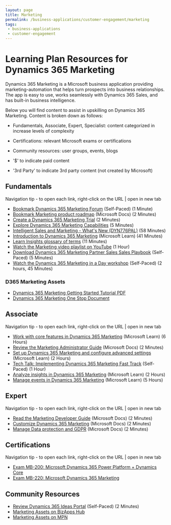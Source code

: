 ```yaml
---
layout: page
title: Marketing
permalink: /business-applications/customer-engagement/marketing
tags:
 - business-applications
 - customer-engagement
---
```


# Learning Plan Resources for Dynamics 365 Marketing

Dynamics 365 Marketing is a Microsoft business application providing marketing-automation that helps turn prospects into business relationships.  The app is easy to use, works seamlessly with Dynamics 365 Sales, and has built-in business intelligence.

Below you will find content to assist in upskilling on Dynamics 365 Marketing. Content is broken down as follows:

* Fundamentals, Associate, Expert, Specialist: content categorized in increase levels of complexity
* Certifications: relevant Microsoft exams or certifications
* Community resources: user groups, events, blogs

* '$' to indicate paid content
* '3rd Party' to indicate 3rd party content (not created by Microsoft)


## Fundamentals

Navigation tip - to open each link, right-click on the URL | open in new tab
* [Bookmark Dynamics 365 Marketing Forum](https://community.dynamics.com/365/marketing/f/dynamics-365-for-marketing-forum) (Self-Paced) (1 Minute)
* [Bookmark Marketing product roadmap](https://docs.microsoft.com/en-us/dynamics365-release-plan/2020wave2/marketing/dynamics365-marketing/) (Microsoft Docs) (2 Minutes)
* [Create a Dynamics 365 Marketing Trial](https://dynamics.microsoft.com/en-us/get-started/?appname=marketing) (2 Minutes)
* [Explore Dynamics 365 Marketing Capabilities](https://dynamics.microsoft.com/en-us/marketing/overview/) (5 Minutes)
* [Intelligent Sales and Marketing - What's New (DYN776PAL)](https://learning.eventbuilder.com/event/14962/occurrence/13613/recording?rauth=49.577540.5eaddc31b19cde2618a2b43e63d5c55906cf017512d3b59f794dad3b1212d270) (58 Minutes)
* [Introduction to Dynamics 365 Marketing](https://docs.microsoft.com/en-us/learn/wwl/introduction-dynamics-365-marketing/) (Microsoft Learn) (41 Minutes)
* [Learn Insights glossary of terms](https://docs.microsoft.com/en-us/dynamics365/marketing/insights-glossary) (11 Minutes)
* [Watch the Marketing video playlist on YouTube](https://www.youtube.com/playlist?list=PLcakwueIHoT_cV1n1es1YJt_T2A5u-XpR) (1 Hour)
* [Download Dynamics 365 Marketing Partner Sales Sales Playbook](https://aka.ms/d365marketing/salestools) (Self-Paced) (5 Minutes)
* [Watch the Dynamics 365 Marketing in a Day workshop](https://aka.ms/d365marketing/miad) (Self-Paced) (2 hours, 45 Minutes)

### D365 Marketing Assets
* [Dynamics 365 Marketing Getting Started Tutorial PDF](/LearningPlanResources/Business%20Applications/Customer%20Engagement/assets/Marketing/D365M%20Getting%20Started%20tutorial.pdf)
* [Dynamics 365 Marketing One Stop Document](/LearningPlanResources/Business%20Applications/Customer%20Engagement/assets/Marketing/D365Marketing_OneStopDocument.docx)

## Associate

Navigation tip - to open each link, right-click on the URL | open in new tab
* [Work with core features in Dynamics 365 Marketing](https://docs.microsoft.com/en-us/learn/paths/work-core-features-marketing/) (Microsoft Learn) (6 Hours)
* [Review the Marketing Administrator Guide](https://docs.microsoft.com/en-us/dynamics365/marketing/admin-guide) (Microsoft Docs) (2 Minutes)
* [Set up Dynamics 365 Marketing and configure advanced settings](https://docs.microsoft.com/en-us/learn/paths/get-started-with-marketing/) (Microsoft Learn) (2 Hours)
* [Tech Talk: Implementing Dynamics 365 Marketing Fast Track](https://community.dynamics.com/365/b/techtalks/posts/implementing-dynamics-365-marketing-january-15-2020) (Self-Paced) (1 Hour)
* [Analyze insights in Dynamics 365 Marketing](https://docs.microsoft.com/en-us/learn/paths/analyze-marketing-insights/) (Microsoft Learn) (2 Hours)
* [Manage events in Dynamics 365 Marketing](https://docs.microsoft.com/en-us/learn/paths/manage-events-dynamics-365-marketing/) (Microsoft Learn) (5 Hours)

## Expert

Navigation tip - to open each link, right-click on the URL | open in new tab
* [Read the Marketing Developer Guide](https://docs.microsoft.com/en-us/dynamics365/marketing/developer/marketing-developer-guide) (Microsoft Docs) (2 Minutes)
* [Customize Dynamics 365 Marketing](https://docs.microsoft.com/en-us/dynamics365/marketing/customize) (Microsoft Docs) (2 Minutes)
* [Manage Data protection and GDPR](https://docs.microsoft.com/en-us/dynamics365/marketing/gdpr) (Microsoft Docs) (2 Minutes)

## Certifications

Navigation tip - to open each link, right-click on the URL | open in new tab
* [Exam MB-200:  Microsoft Dynamics 365 Power Platform + Dynamics Core](https://docs.microsoft.com/en-us/learn/certifications/exams/mb-200)
* [Exam MB-220: Microsoft Dynamics 365 Marketing](https://docs.microsoft.com/en-us/learn/certifications/exams/mb-220)

## Community Resources

* [Review Dynamics 365 Ideas Portal](https://experience.dynamics.com/ideas/categories/?forum=dfa5b83d-9e4c-e811-a956-000d3a1bef07&forumName=Dynamics%20365%20for%20Marketing) (Self-Paced) (2 Minutes)
*	[Marketing Assets on BizApps Hub](https://businessapplications.transform.microsoft.com/dynamics/customer-engagement?tab=marketing)
*	[Marketing Assets on MPN](https://aka.ms/mpn/d365marketing)

